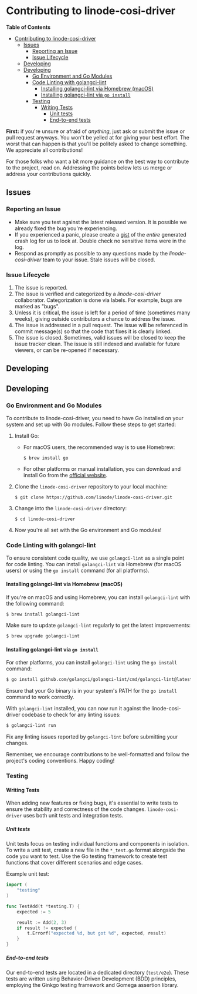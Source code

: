 # Contributing to linode-cosi-driver

**Table of Contents**

- [Contributing to linode-cosi-driver](#contributing-to-linode-cosi-driver)
  - [Issues](#issues)
    - [Reporting an Issue](#reporting-an-issue)
    - [Issue Lifecycle](#issue-lifecycle)
  - [Developing](#developing)
  - [Developing](#developing-1)
    - [Go Environment and Go Modules](#go-environment-and-go-modules)
    - [Code Linting with golangci-lint](#code-linting-with-golangci-lint)
      - [Installing golangci-lint via Homebrew (macOS)](#installing-golangci-lint-via-homebrew-macos)
      - [Installing golangci-lint via `go install`](#installing-golangci-lint-via-go-install)
    - [Testing](#testing)
      - [Writing Tests](#writing-tests)
        - [Unit tests](#unit-tests)
        - [End-to-end tests](#end-to-end-tests)

**First:** if you're unsure or afraid of _anything_, just ask
or submit the issue or pull request anyways. You won't be yelled at for
giving your best effort. The worst that can happen is that you'll be
politely asked to change something. We appreciate all contributions!

For those folks who want a bit more guidance on the best way to
contribute to the project, read on. Addressing the points below
lets us merge or address your contributions quickly.

## Issues

### Reporting an Issue

* Make sure you test against the latest released version. It is possible
  we already fixed the bug you're experiencing.
* If you experienced a panic, please create a [gist](https://gist.github.com)
  of the *entire* generated crash log for us to look at. Double check
  no sensitive items were in the log.
* Respond as promptly as possible to any questions made by the _linode-cosi-driver_
  team to your issue. Stale issues will be closed.

### Issue Lifecycle

1. The issue is reported.
2. The issue is verified and categorized by a _linode-cosi-driver_ collaborator.
   Categorization is done via labels. For example, bugs are marked as "bugs".
3. Unless it is critical, the issue is left for a period of time (sometimes
   many weeks), giving outside contributors a chance to address the issue.
4. The issue is addressed in a pull request. The issue will be
   referenced in commit message(s) so that the code that fixes it is clearly
   linked.
5. The issue is closed. Sometimes, valid issues will be closed to keep
   the issue tracker clean. The issue is still indexed and available for
   future viewers, or can be re-opened if necessary.

## Developing

## Developing

### Go Environment and Go Modules

To contribute to linode-cosi-driver, you need to have Go installed on your system and set up with Go modules. Follow these steps to get started:

1. Install Go:
   - For macOS users, the recommended way is to use Homebrew:
     ```
     $ brew install go
     ```
   - For other platforms or manual installation, you can download and install Go from the [official website](https://golang.org/dl/).

2. Clone the `linode-cosi-driver` repository to your local machine:
   ```
   $ git clone https://github.com/linode/linode-cosi-driver.git
   ```

3. Change into the `linode-cosi-driver` directory:
   ```
   $ cd linode-cosi-driver
   ```

4. Now you're all set with the Go environment and Go modules!

### Code Linting with golangci-lint

To ensure consistent code quality, we use `golangci-lint` as a single point for code linting. You can install `golangci-lint` via Homebrew (for macOS users) or using the `go install` command (for all platforms).

#### Installing golangci-lint via Homebrew (macOS)

If you're on macOS and using Homebrew, you can install `golangci-lint` with the following command:

```sh
$ brew install golangci-lint
```

Make sure to update `golangci-lint` regularly to get the latest improvements:

```sh
$ brew upgrade golangci-lint
```

#### Installing golangci-lint via `go install`

For other platforms, you can install `golangci-lint` using the `go install` command:

```sh
$ go install github.com/golangci/golangci-lint/cmd/golangci-lint@latest
```

Ensure that your Go binary is in your system's PATH for the `go install` command to work correctly.

With `golangci-lint` installed, you can now run it against the linode-cosi-driver codebase to check for any linting issues:

```sh
$ golangci-lint run
```

Fix any linting issues reported by `golangci-lint` before submitting your changes.

Remember, we encourage contributions to be well-formatted and follow the project's coding conventions. Happy coding!

### Testing

#### Writing Tests

When adding new features or fixing bugs, it's essential to write tests to ensure the stability and correctness of the code changes. `linode-cosi-driver` uses both unit tests and integration tests.

##### Unit tests

Unit tests focus on testing individual functions and components in isolation. To write a unit test, create a new file in the `*_test.go` format alongside the code you want to test. Use the Go testing framework to create test functions that cover different scenarios and edge cases.

Example unit test:

```go
import (
    "testing"
)

func TestAdd(t *testing.T) {
    expected := 5

    result := Add(2, 3)
    if result != expected {
        t.Errorf("expected %d, but got %d", expected, result)
    }
}
```

##### End-to-end tests

Our end-to-end tests are located in a dedicated directory (`test/e2e`). These tests are written using Behavior-Driven Development (BDD) principles, employing the Ginkgo testing framework and Gomega assertion library.
